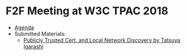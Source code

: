 # F2F Meeting at W3C TPAC 2018

- [Agenda](https://github.com/httpslocal/group/wiki/Meeting2018Oct25TPAC)
- Submitted Materials:
  - [Publicly Trusted Cert. and Local Network Discovery by Tatsuya Igarashi](https://github.com/httpslocal/group/blob/master/20181025_F2F_TPAC2018/PubliclyTrustedCert_and_LocalNetworkDiscovery_20181018.pdf)
